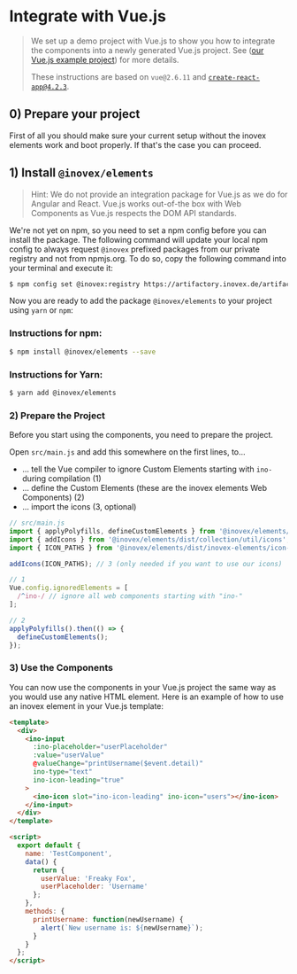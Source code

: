 # Integrate with Vue.js

> We set up a demo project with Vue.js to show you how to integrate the components into a newly generated Vue.js
> project. See ([our Vue.js example project](https://gitlab.inovex.de/inovex-elements/example-vuejs)) for more details.
>
> These instructions are based on `vue@2.6.11` and [`create-react-app@4.2.3`](https://cli.vuejs.org/).

## 0) Prepare your project

First of all you should make sure your current setup without the inovex elements work and boot properly.
If that's the case you can proceed.

## 1) Install `@inovex/elements`

> Hint: We do not provide an integration package for Vue.js as we do for Angular and React.
> Vue.js works out-of-the box with Web Components as Vue.js respects the DOM API standards.

We're not yet on npm, so you need to set a npm config before you can install the package. The following command
will update your local npm config to always request `@inovex` prefixed packages from our private registry and not
from npmjs.org. To do so, copy the following command into your terminal and execute it:

```sh
$ npm config set @inovex:registry https://artifactory.inovex.de/artifactory/api/npm/internal-npm/
```

Now you are ready to add the package `@inovex/elements` to your project using `yarn` or `npm`:

### Instructions for npm:

```sh
$ npm install @inovex/elements --save
```

### Instructions for Yarn:

```sh
$ yarn add @inovex/elements
```

### 2) Prepare the Project

Before you start using the components, you need to prepare the project.

Open `src/main.js` and add this somewhere on the first lines, to...

- ... tell the Vue compiler to ignore Custom Elements starting with `ino-` during compilation (1)
- ... define the Custom Elements (these are the inovex elements Web Components) (2)
- ... import the icons (3, optional)

```js
// src/main.js
import { applyPolyfills, defineCustomElements } from '@inovex/elements/dist/loader';
import { addIcons } from '@inovex/elements/dist/collection/util/icons';
import { ICON_PATHS } from '@inovex/elements/dist/inovex-elements/icon-assets/SVG/index.esm.js';

addIcons(ICON_PATHS); // 3 (only needed if you want to use our icons)

// 1
Vue.config.ignoredElements = [
  /^ino-/ // ignore all web components starting with "ino-"
];

// 2
applyPolyfills().then(() => {
  defineCustomElements();
});
```

### 3) Use the Components

You can now use the components in your Vue.js project the same way as you would use any native HTML element.
Here is an example of how to use an inovex element in your Vue.js template:

```html
<template>
  <div>
    <ino-input
      :ino-placeholder="userPlaceholder"
      :value="userValue"
      @valueChange="printUsername($event.detail)"
      ino-type="text"
      ino-icon-leading="true"
    >
      <ino-icon slot="ino-icon-leading" ino-icon="users"></ino-icon>
    </ino-input>
  </div>
</template>

<script>
  export default {
    name: 'TestComponent',
    data() {
      return {
        userValue: 'Freaky Fox',
        userPlaceholder: 'Username'
      };
    },
    methods: {
      printUsername: function(newUsername) {
        alert(`New username is: ${newUsername}`);
      }
    }
  };
</script>
```
